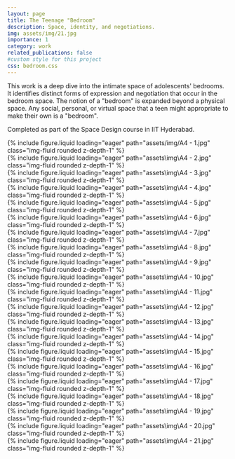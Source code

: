 ```yaml
---
layout: page
title: The Teenage "Bedroom"
description: Space, identity, and negotiations.
img: assets/img/21.jpg
importance: 1
category: work
related_publications: false
#custom style for this project
css: bedroom.css
---
```


This work is a deep dive into the intimate space of adolescents' bedrooms. It identifies distinct forms of expression and negotiation that occur in the bedroom space. The notion of a "bedroom" is expanded beyond a physical space. Any social, personal, or virtual space that a teen might appropriate to make their own is a "bedroom". 

Completed as part of the Space Design course in IIT Hyderabad. 


<div class="col-sm mt-3 mt-md-0">
        {% include figure.liquid loading="eager" path="assets/img/A4 - 1.jpg" class="img-fluid rounded z-depth-1" %}
</div>

<div class="col-sm mt-3 mt-md-0">
    {% include figure.liquid loading="eager" path="assets\img\A4 - 2.jpg" class="img-fluid rounded z-depth-1" %}
</div>

<div class="col-sm mt-3 mt-md-0">
    {% include figure.liquid loading="eager" path="assets\img\A4 - 3.jpg" class="img-fluid rounded z-depth-1" %}
</div>

<div class="col-sm mt-3 mt-md-0">
    {% include figure.liquid loading="eager" path="assets\img\A4 - 4.jpg" class="img-fluid rounded z-depth-1" %}
</div>    

<div class="col-sm mt-3 mt-md-0">
    {% include figure.liquid loading="eager" path="assets\img\A4 - 5.jpg" class="img-fluid rounded z-depth-1" %}
</div>

<div class="col-sm mt-3 mt-md-0">
    {% include figure.liquid loading="eager" path="assets\img\A4 - 6.jpg" class="img-fluid rounded z-depth-1" %}
</div>

<div class="col-sm mt-3 mt-md-0">
    {% include figure.liquid loading="eager" path="assets\img\A4 - 7.jpg" class="img-fluid rounded z-depth-1" %}
</div>

<div class="col-sm mt-3 mt-md-0">
    {% include figure.liquid loading="eager" path="assets\img\A4 - 8.jpg" class="img-fluid rounded z-depth-1" %}
</div>

<div class="col-sm mt-3 mt-md-0">
    {% include figure.liquid loading="eager" path="assets\img\A4 - 9.jpg" class="img-fluid rounded z-depth-1" %}
</div>

<div class="col-sm mt-3 mt-md-0">
    {% include figure.liquid loading="eager" path="assets\img\A4 - 10.jpg" class="img-fluid rounded z-depth-1" %}
</div>

<div class="col-sm mt-3 mt-md-0">
    {% include figure.liquid loading="eager" path="assets\img\A4 - 11.jpg" class="img-fluid rounded z-depth-1" %}
</div>

<div class="col-sm mt-3 mt-md-0">
    {% include figure.liquid loading="eager" path="assets\img\A4 - 12.jpg" class="img-fluid rounded z-depth-1" %}
</div>

<div class="col-sm mt-3 mt-md-0">
    {% include figure.liquid loading="eager" path="assets\img\A4 - 13.jpg" class="img-fluid rounded z-depth-1" %}
</div>

<div class="col-sm mt-3 mt-md-0">
    {% include figure.liquid loading="eager" path="assets\img\A4 - 14.jpg" class="img-fluid rounded z-depth-1" %}
</div>

<div class="col-sm mt-3 mt-md-0">
    {% include figure.liquid loading="eager" path="assets\img\A4 - 15.jpg" class="img-fluid rounded z-depth-1" %}
</div>

<div class="col-sm mt-3 mt-md-0">
    {% include figure.liquid loading="eager" path="assets\img\A4 - 16.jpg" class="img-fluid rounded z-depth-1" %}
</div>

<div class="col-sm mt-3 mt-md-0">
    {% include figure.liquid loading="eager" path="assets\img\A4 - 17.jpg" class="img-fluid rounded z-depth-1" %}
</div>

<div class="col-sm mt-3 mt-md-0">
    {% include figure.liquid loading="eager" path="assets\img\A4 - 18.jpg" class="img-fluid rounded z-depth-1" %}
</div>

<div class="col-sm mt-3 mt-md-0">
    {% include figure.liquid loading="eager" path="assets\img\A4 - 19.jpg" class="img-fluid rounded z-depth-1" %}
</div>

<div class="col-sm mt-3 mt-md-0">
    {% include figure.liquid loading="eager" path="assets\img\A4 - 20.jpg" class="img-fluid rounded z-depth-1" %}
</div>

<div class="col-sm mt-3 mt-md-0">
    {% include figure.liquid loading="eager" path="assets\img\A4 - 21.jpg" class="img-fluid rounded z-depth-1" %}
</div>





